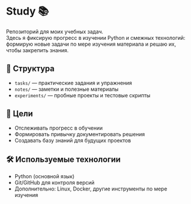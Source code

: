 # Study 📚

Репозиторий для моих учебных задач.  
Здесь я фиксирую прогресс в изучении Python и смежных технологий: формирую новые задачи по мере изучения материала и решаю их, чтобы закрепить знания.

## 📂 Структура
- `tasks/` — практические задания и упражнения  
- `notes/` — заметки и полезные материалы  
- `experiments/` — пробные проекты и тестовые скрипты  

## 🚀 Цели
- Отслеживать прогресс в обучении  
- Формировать привычку документировать решения  
- Создавать базу знаний для будущих проектов  

## 🛠 Используемые технологии
- Python (основной язык)  
- Git/GitHub для контроля версий  
- Дополнительно: Linux, Docker, другие инструменты по мере изучения  
